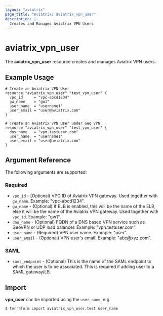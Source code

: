 ```yaml
---
layout: "aviatrix"
page_title: "Aviatrix: aviatrix_vpn_user"
description: |-
  Creates and Manages Aviatrix VPN Users
---
```


# aviatrix_vpn_user

The **aviatrix_vpn_user** resource creates and manages Aviatrix VPN users.

## Example Usage

```hcl
# Create an Aviatrix VPN User
resource "aviatrix_vpn_user" "test_vpn_user" {
  vpc_id     = "vpc-abcd1234"
  gw_name    = "gw1"
  user_name  = "username1"
  user_email = "user@aviatrix.com"
}
```
```hcl
# Create an Aviatrix VPN User under Geo VPN
resource "aviatrix_vpn_user" "test_vpn_user" {
  dns_name   = "vpn.testuser.com"
  user_name  = "username1"
  user_email = "user@aviatrix.com"
}
```

## Argument Reference

The following arguments are supported:

### Required
* `vpc_id` - (Optional) VPC ID of Aviatrix VPN gateway. Used together with `gw_name`. Example: "vpc-abcd1234".
* `gw_name` - (Optional) If ELB is enabled, this will be the name of the ELB, else it will be the name of the Aviatrix VPN gateway. Used together with `vpc_id`. Example: "gw1".
* `dns_name` - (Optional) FQDN of a DNS based VPN service such as GeoVPN or UDP load balancer. Example: "vpn.testuser.com".
* `user_name` - (Required) VPN user name. Example: "user".
* `user_email` - (Optional) VPN user's email. Example: "abc@xyz.com".

### SAML
* `saml_endpoint` - (Optional) This is the name of the SAML endpoint to which the user is to be associated. This is required if adding user to a SAML gateway/LB.

## Import

**vpn_user** can be imported using the `user_name`, e.g.

```
$ terraform import aviatrix_vpn_user.test user_name
```
